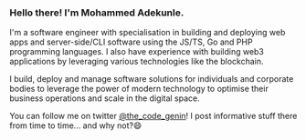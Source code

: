 ### Hello there! I'm Mohammed Adekunle.

I'm a software engineer with specialisation in building and deploying web apps and server-side/CLI software using the JS/TS, Go and PHP programming languages. I also have experience with building web3 applications by leveraging various technologies like the blockchain.

I build, deploy and manage software solutions for individuals and corporate bodies to leverage the power of modern technology to optimise their business operations and scale in the digital space.

You can follow me on twitter [@the_code_genin](https://twitter.com/the_code_genin)! I post informative stuff there from time to time... and why not?😄
